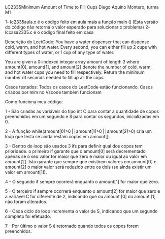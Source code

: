 LC2335Minimum Amount of Time to Fill Cups
Diego Aquino Montero, turma M1

1- lc2335aula.c é o código feito em aula mais a função main () (Esta versão do código não retorna o valor esperado para solucionar o problema)
2- lccasa2335.c é o código final feito em casa

Descrição do LeetCode: You have a water dispenser that can dispense cold, warm, and hot water. Every second, you can either fill up 2 cups with different types of water, or 1 cup of any type of water.

You are given a 0-indexed integer array amount of length 3 where amount[0], amount[1], and amount[2] denote the number of cold, warm, and hot water cups you need to fill respectively. Return the minimum number of seconds needed to fill up all the cups.

Casos testados: Todos os casos do LeetCode estão funcionando. Casos criados por mim no Vscode também funcionam

Como funciona meu código:

1 - São criadas as variáveis do tipo int C para contar a quantidade de copos preenchidos em um segundo e S para contar os segundos, inicializadas em 0.

2 - A função while(amount[0]>0 || amount[1]>0 || amount[2]>0) cria um loop que testa se ainda restam copos em amount[].

3 - Dentro do loop são usados 3 ifs para definir qual dos copos tem prioridade. o primeiro if garante que o amount[0] será decrementado apenas se o seu valor for maior que zero e maior ou igual ao valor em amount[2]. Isto garante que sempre que existirem valores em amount[0] e amount[2] o maior valor será reduzido entre os dois (se ainda existir um valor em amount[1]).

4 - O segundo if sempre ocorrerá enquanto o amount[1] for maior que zero.

5 - O terceiro if sempre ocorrerá enquanto o amount[2] for maior que zero e a variável C for diferente de 2, indicando que ou amount [0] ou amount [1] não foram alterados.

6 - Cada ciclo do loop incrementa o valor de S, indicando que um segundo completo foi efetuado.

7 - Por último o valor S é retornado quando todos os copos forem preenchidos.
